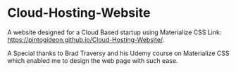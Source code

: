 # Cloud-Hosting-Website
A website designed for a Cloud Based startup using Materialize CSS
Link: https://pintogideon.github.io/Cloud-Hosting-Website/.

A Special thanks to Brad Traversy and his Udemy course on Materialize CSS which enabled me to design the web page with such ease.


